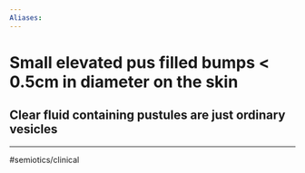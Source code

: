 ```yaml
---
Aliases:
---
```

# Small elevated pus filled bumps < 0.5cm in diameter on the skin 
## Clear fluid containing pustules are just ordinary vesicles
---
#semiotics/clinical 
